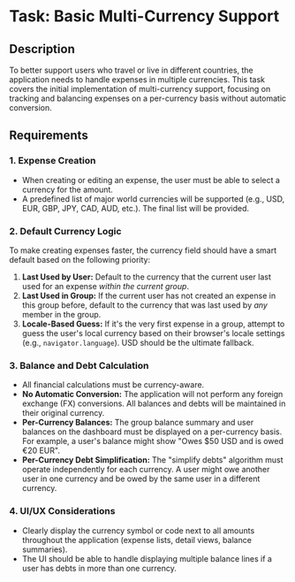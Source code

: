 # Task: Basic Multi-Currency Support

## Description

To better support users who travel or live in different countries, the application needs to handle expenses in multiple currencies. This task covers the initial implementation of multi-currency support, focusing on tracking and balancing expenses on a per-currency basis without automatic conversion.

## Requirements

### 1. Expense Creation

-   When creating or editing an expense, the user must be able to select a currency for the amount.
-   A predefined list of major world currencies will be supported (e.g., USD, EUR, GBP, JPY, CAD, AUD, etc.). The final list will be provided.

### 2. Default Currency Logic

To make creating expenses faster, the currency field should have a smart default based on the following priority:

1.  **Last Used by User:** Default to the currency that the current user last used for an expense *within the current group*.
2.  **Last Used in Group:** If the current user has not created an expense in this group before, default to the currency that was last used by *any* member in the group.
3.  **Locale-Based Guess:** If it's the very first expense in a group, attempt to guess the user's local currency based on their browser's locale settings (e.g., `navigator.language`). USD should be the ultimate fallback.

### 3. Balance and Debt Calculation

-   All financial calculations must be currency-aware.
-   **No Automatic Conversion:** The application will not perform any foreign exchange (FX) conversions. All balances and debts will be maintained in their original currency.
-   **Per-Currency Balances:** The group balance summary and user balances on the dashboard must be displayed on a per-currency basis. For example, a user's balance might show "Owes $50 USD and is owed €20 EUR".
-   **Per-Currency Debt Simplification:** The "simplify debts" algorithm must operate independently for each currency. A user might owe another user in one currency and be owed by the same user in a different currency.

### 4. UI/UX Considerations

-   Clearly display the currency symbol or code next to all amounts throughout the application (expense lists, detail views, balance summaries).
-   The UI should be able to handle displaying multiple balance lines if a user has debts in more than one currency.
